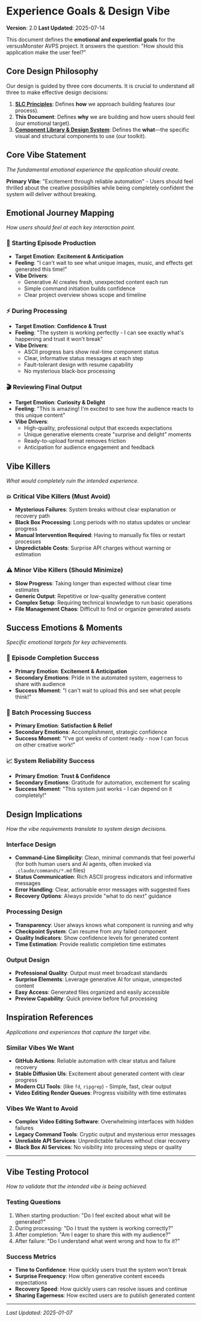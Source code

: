 # Experience Goals & Design Vibe

**Version**: 2.0
**Last Updated**: 2025-07-14

This document defines the **emotional and experiential goals** for the versusMonster AVPS project. It answers the question: "How should this application make the user feel?"

## Core Design Philosophy

Our design is guided by three core documents. It is crucial to understand all three to make effective design decisions:

1.  **[SLC Principles](./SLC_Principles.md)**: Defines **how** we approach building features (our process).
2.  **This Document**: Defines **why** we are building and how users should feel (our emotional target).
3.  **[Component Library & Design System](./ComponentLibrary.md)**: Defines the **what**—the specific visual and structural components to use (our toolkit).

## Core Vibe Statement
*The fundamental emotional experience the application should create.*

**Primary Vibe**: "Excitement through reliable automation" - Users should feel thrilled about the creative possibilities while being completely confident the system will deliver without breaking.

## Emotional Journey Mapping
*How users should feel at each key interaction point.*

### 🚀 **Starting Episode Production**
- **Target Emotion**: **Excitement & Anticipation**
- **Feeling**: "I can't wait to see what unique images, music, and effects get generated this time!"
- **Vibe Drivers**: 
  - Generative AI creates fresh, unexpected content each run
  - Simple command initiation builds confidence
  - Clear project overview shows scope and timeline

### ⚡ **During Processing**
- **Target Emotion**: **Confidence & Trust**
- **Feeling**: "The system is working perfectly - I can see exactly what's happening and trust it won't break"
- **Vibe Drivers**:
  - ASCII progress bars show real-time component status
  - Clear, informative status messages at each step
  - Fault-tolerant design with resume capability
  - No mysterious black-box processing

### 🎬 **Reviewing Final Output**
- **Target Emotion**: **Curiosity & Delight**
- **Feeling**: "This is amazing! I'm excited to see how the audience reacts to this unique content"
- **Vibe Drivers**:
  - High-quality, professional output that exceeds expectations
  - Unique generative elements create "surprise and delight" moments
  - Ready-to-upload format removes friction
  - Anticipation for audience engagement and feedback

## Vibe Killers
*What would completely ruin the intended experience.*

### 💥 **Critical Vibe Killers (Must Avoid)**
- **Mysterious Failures**: System breaks without clear explanation or recovery path
- **Black Box Processing**: Long periods with no status updates or unclear progress
- **Manual Intervention Required**: Having to manually fix files or restart processes
- **Unpredictable Costs**: Surprise API charges without warning or estimation

### ⚠️ **Minor Vibe Killers (Should Minimize)**
- **Slow Progress**: Taking longer than expected without clear time estimates
- **Generic Output**: Repetitive or low-quality generative content
- **Complex Setup**: Requiring technical knowledge to run basic operations
- **File Management Chaos**: Difficult to find or organize generated assets

## Success Emotions & Moments
*Specific emotional targets for key achievements.*

### 🎯 **Episode Completion Success**
- **Primary Emotion**: **Excitement & Anticipation**
- **Secondary Emotions**: Pride in the automated system, eagerness to share with audience
- **Success Moment**: "I can't wait to upload this and see what people think!"

### 🔄 **Batch Processing Success**
- **Primary Emotion**: **Satisfaction & Relief**
- **Secondary Emotions**: Accomplishment, strategic confidence
- **Success Moment**: "I've got weeks of content ready - now I can focus on other creative work!"

### 📈 **System Reliability Success**
- **Primary Emotion**: **Trust & Confidence**
- **Secondary Emotions**: Gratitude for automation, excitement for scaling
- **Success Moment**: "This system just works - I can depend on it completely!"

## Design Implications
*How the vibe requirements translate to system design decisions.*

### **Interface Design**
- **Command-Line Simplicity**: Clean, minimal commands that feel powerful (for both human users and AI agents, often invoked via `.claude/commands/*.md` files)
- **Status Communication**: Rich ASCII progress indicators and informative messages
- **Error Handling**: Clear, actionable error messages with suggested fixes
- **Recovery Options**: Always provide "what to do next" guidance

### **Processing Design**
- **Transparency**: User always knows what component is running and why
- **Checkpoint System**: Can resume from any failed component
- **Quality Indicators**: Show confidence levels for generated content
- **Time Estimation**: Provide realistic completion time estimates

### **Output Design**
- **Professional Quality**: Output must meet broadcast standards
- **Surprise Elements**: Leverage generative AI for unique, unexpected content
- **Easy Access**: Generated files organized and easily accessible
- **Preview Capability**: Quick preview before full processing

## Inspiration References
*Applications and experiences that capture the target vibe.*

### **Similar Vibes We Want**
- **GitHub Actions**: Reliable automation with clear status and failure recovery
- **Stable Diffusion UIs**: Excitement about generated content with clear progress
- **Modern CLI Tools**: (like `fd`, `ripgrep`) - Simple, fast, clear output
- **Video Editing Render Queues**: Progress visibility with time estimates

### **Vibes We Want to Avoid**
- **Complex Video Editing Software**: Overwhelming interfaces with hidden failures
- **Legacy Command Tools**: Cryptic output and mysterious error messages
- **Unreliable API Services**: Unpredictable failures without clear recovery
- **Black Box AI Services**: No visibility into processing steps or quality

---

## Vibe Testing Protocol
*How to validate that the intended vibe is being achieved.*

### **Testing Questions**
1. When starting production: "Do I feel excited about what will be generated?"
2. During processing: "Do I trust the system is working correctly?"
3. After completion: "Am I eager to share this with my audience?"
4. After failure: "Do I understand what went wrong and how to fix it?"

### **Success Metrics**
- **Time to Confidence**: How quickly users trust the system won't break
- **Surprise Frequency**: How often generative content exceeds expectations
- **Recovery Speed**: How quickly users can resolve issues and continue
- **Sharing Eagerness**: How excited users are to publish generated content

---

*Last Updated: 2025-01-07*